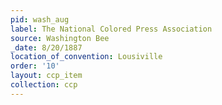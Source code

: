 ```yaml
---
pid: wash_aug
label: The National Colored Press Association
source: Washington Bee
_date: 8/20/1887
location_of_convention: Lousiville
order: '10'
layout: ccp_item
collection: ccp
---
```

